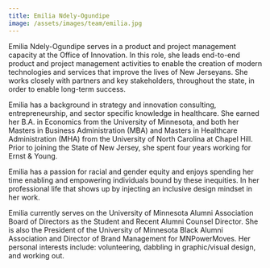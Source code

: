 ```yaml
---
title: Emilia Ndely-Ogundipe
image: /assets/images/team/emilia.jpg
---
```


Emilia Ndely-Ogundipe serves in a product and project management capacity at the Office of Innovation. In this role, she leads end-to-end product and project management activities to enable the creation of modern technologies and services that improve the lives of New Jerseyans. She works closely with partners and key stakeholders, throughout the state, in order to enable long-term success.

Emilia has a background in strategy and innovation consulting, entrepreneurship, and sector specific knowledge in healthcare. She earned her B.A. in Economics from the University of Minnesota, and both her Masters in Business Administration (MBA) and Masters in Healthcare Administration (MHA) from the University of North Carolina at Chapel Hill. Prior to joining the State of New Jersey, she spent four years working for Ernst & Young.

Emilia has a passion for racial and gender equity and enjoys spending her time enabling and empowering individuals bound by these inequities. In her professional life that shows up by injecting an inclusive design mindset in her work.

Emilia currently serves on the University of Minnesota Alumni Association Board of Directors as the Student and Recent Alumni Counsel Director. She is also the President of the University of Minnesota Black Alumni Association and Director of Brand Management for MNPowerMoves. Her personal interests include: volunteering, dabbling in graphic/visual design, and working out.

